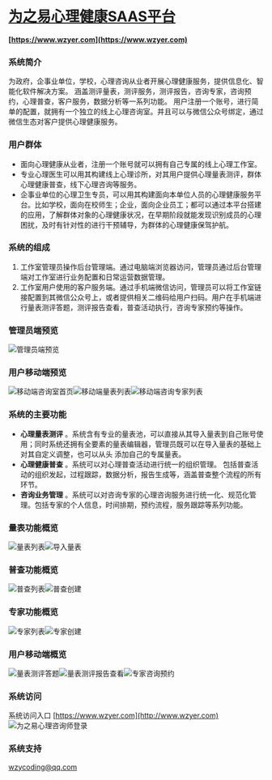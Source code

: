 # [为之易心理健康SAAS平台](https://www.wzyer.com)
 **[https://www.wzyer.com](https://www.wzyer.com)** 


### 系统简介

为政府，企事业单位，学校，心理咨询从业者开展心理健康服务，提供信息化、智能化软件解决方案。
涵盖测评量表，测评服务，测评报告，咨询专家，咨询预约，心理普查，客户服务，数据分析等一系列功能。
用户注册一个账号，进行简单的配置，就拥有一个独立的线上心理咨询室。并且可以与微信公众号绑定，通过微信生态对客户提供心理健康服务。

### 用户群体


- 面向心理健康从业者，注册一个账号就可以拥有自己专属的线上心理工作室。
- 专业心理医生可以用其构建线上心理诊所，对其用户提供心理量表测评，群体心理健康普查，线下心理咨询等服务。
- 企事业单位的心理卫生专员，可以用其构建面向本单位人员的心理健康服务平台。比如学校，面向在校师生；企业，面向企业员工；都可以通过本平台搭建的应用，了解群体对象的心理健康状况，在早期阶段就能发现识别成员的心理困扰，及时有针对性的进行干预辅导，为群体的心理健康保驾护航。


### 系统的组成

1. 工作室管理员操作后台管理端。通过电脑端浏览器访问，管理员通过后台管理端对工作室进行业务配置和日常运营数据管理。
2. 工作室用户使用的客户服务端。通过手机端微信访问，管理员可以将工作室链接配置到其微信公众号上，或者提供相关二维码给用户扫码。用户在手机端进行量表测评答题，测评报告查看，普查活动执行，咨询专家预约等操作。 

### 管理员端预览
![管理员端预览](https://foruda.gitee.com/images/1693447256478945071/b25d740b_10482337.png "管理员端预览")


### 用户移动端预览
![移动端咨询室首页](https://foruda.gitee.com/images/1693447419067438579/ef162c3b_10482337.png "移动端咨询室首页")![移动端量表列表](https://foruda.gitee.com/images/1693447430118058793/a98ccf8e_10482337.png "移动端量表列表")![移动端咨询专家列表](https://foruda.gitee.com/images/1693447441883942872/c5b5dc0c_10482337.png "移动端咨询专家列表")

### 系统的主要功能
-  **心理量表测评** 。系统含有专业的量表池，可以直接从其导入量表到自己账号使用；同时系统还拥有全要素的量表编辑器，管理员既可以在导入量表的基础上对其自定义调整，也可以从头 添加自己的专属量表。
-  **心理健康普查** 。系统可以对心理普查活动进行统一的组织管理。 包括普查活动的组织发起，过程跟踪，数据分析，报告生成等，涵盖普查整个流程的所有环节。
-  **咨询业务管理** 。系统可以对咨询专家的心理咨询服务进行统一化、规范化管理。包括专家的个人信息，时间排期，预约流程，服务跟踪等系列功能。

### 量表功能概览
![量表列表](https://foruda.gitee.com/images/1693447756238517518/8ac5d48b_10482337.png "量表列表")![导入量表](https://foruda.gitee.com/images/1693447769115934357/5f56558f_10482337.png "导入量表")

### 普查功能概览
![普查列表](https://foruda.gitee.com/images/1693447873510001409/76ea858a_10482337.png "普查列表")![普查创建](https://foruda.gitee.com/images/1693447883978902606/06ee44d9_10482337.png "普查创建")

### 专家功能概览
![专家列表](https://foruda.gitee.com/images/1693447941850081374/18059fe8_10482337.png "专家列表")![专家创建](https://foruda.gitee.com/images/1693447953768052797/ce17a95f_10482337.png "专家创建")

### 用户移动端概览
![量表测评答题](https://foruda.gitee.com/images/1693448019243798679/28c60aea_10482337.png "量表测评答题")![量表测评报告查看](https://foruda.gitee.com/images/1693448024080895698/5a42a2eb_10482337.png "量表测评报告查看")![专家咨询预约](https://foruda.gitee.com/images/1693448030351924313/e9f52fc6_10482337.png "专家咨询预约")

### 系统访问
系统访问入口 [https://www.wzyer.com](http://www.wzyer.com)
![为之易心理咨询师登录](https://foruda.gitee.com/images/1693448141211329353/47c5ea57_10482337.png "为之易心理咨询师登录")

### 系统支持
[wzycoding@qq.com](mailto://wzycoding@qq.com)
